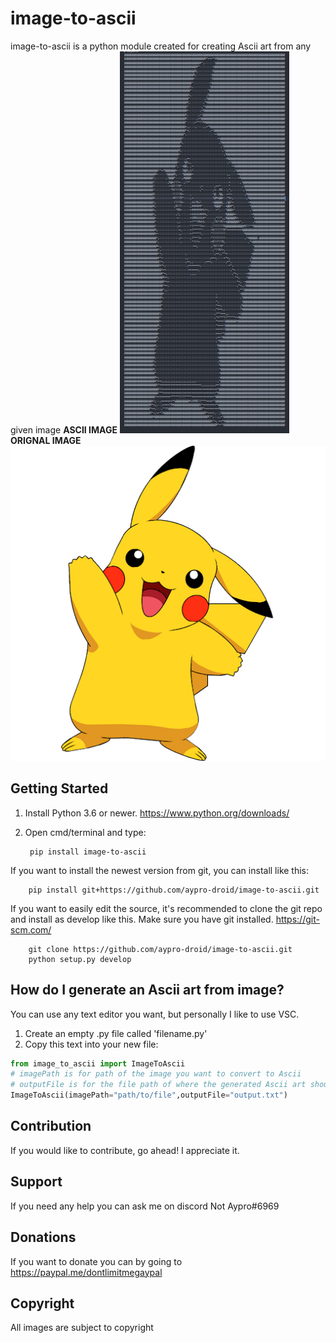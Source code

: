# image-to-ascii
image-to-ascii is a python module created for creating Ascii art from any given image
**ASCII IMAGE**
![Banner](/images/Ascii-example.PNG)
**ORIGNAL IMAGE**
![Banner](/images/pickachu.png)


## Getting Started
1) Install Python 3.6 or newer. https://www.python.org/downloads/
2) Open cmd/terminal and type:

        pip install image-to-ascii


If you want to install the newest version from git, you can install like this:

        pip install git+https://github.com/aypro-droid/image-to-ascii.git


If you want to easily edit the source, it's recommended to clone the git
repo and install as develop like this. Make sure you have git installed. https://git-scm.com/

        git clone https://github.com/aypro-droid/image-to-ascii.git
        python setup.py develop

## How do I generate an Ascii art from image?
You can use any text editor you want, but personally I like to use VSC.
1) Create an empty .py file called 'filename.py'
2) Copy this text into your new file:
```py
from image_to_ascii import ImageToAscii
# imagePath is for path of the image you want to convert to Ascii
# outputFile is for the file path of where the generated Ascii art should be stored keep None if you don't want to store it in a .txt file
ImageToAscii(imagePath="path/to/file",outputFile="output.txt")
```
## Contribution
If you would like to contribute, go ahead! I appreciate it.

## Support
If you need any help you can ask me on discord Not Aypro#6969

## Donations
If you want to donate you can by going to https://paypal.me/dontlimitmegaypal

## Copyright
All images are subject to copyright


